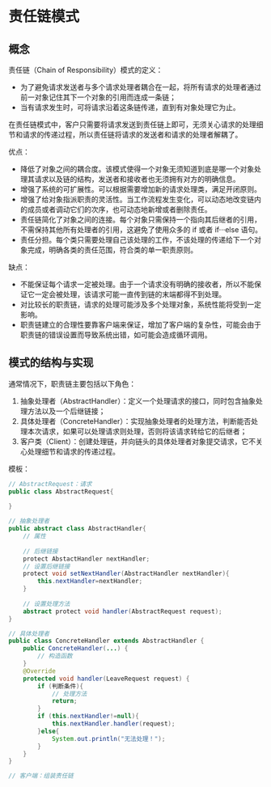 # 责任链模式

## 概念

责任链（Chain of Responsibility）模式的定义：

- 为了避免请求发送者与多个请求处理者耦合在一起，将所有请求的处理者通过前一对象记住其下一个对象的引用而连成一条链；
- 当有请求发生时，可将请求沿着这条链传递，直到有对象处理它为止。

在责任链模式中，客户只需要将请求发送到责任链上即可，无须关心请求的处理细节和请求的传递过程，所以责任链将请求的发送者和请求的处理者解耦了。

优点：

- 降低了对象之间的耦合度。该模式使得一个对象无须知道到底是哪一个对象处理其请求以及链的结构，发送者和接收者也无须拥有对方的明确信息。
- 增强了系统的可扩展性。可以根据需要增加新的请求处理类，满足开闭原则。
- 增强了给对象指派职责的灵活性。当工作流程发生变化，可以动态地改变链内的成员或者调动它们的次序，也可动态地新增或者删除责任。
- 责任链简化了对象之间的连接。每个对象只需保持一个指向其后继者的引用，不需保持其他所有处理者的引用，这避免了使用众多的 if 或者 if···else 语句。
- 责任分担。每个类只需要处理自己该处理的工作，不该处理的传递给下一个对象完成，明确各类的责任范围，符合类的单一职责原则。

缺点：

- 不能保证每个请求一定被处理。由于一个请求没有明确的接收者，所以不能保证它一定会被处理，该请求可能一直传到链的末端都得不到处理。
- 对比较长的职责链，请求的处理可能涉及多个处理对象，系统性能将受到一定影响。
- 职责链建立的合理性要靠客户端来保证，增加了客户端的复杂性，可能会由于职责链的错误设置而导致系统出错，如可能会造成循环调用。

## 模式的结构与实现

通常情况下，职责链主要包括以下角色：

1. 抽象处理者（AbstractHandler）：定义一个处理请求的接口，同时包含抽象处理方法以及一个后继链接；
2. 具体处理者（ConcreteHandler）：实现抽象处理者的处理方法，判断能否处理本次请求，如果可以处理请求则处理，否则将该请求转给它的后继者；
3. 客户类（Client）：创建处理链，并向链头的具体处理者对象提交请求，它不关心处理细节和请求的传递过程。

模板：

```java
// AbstractRequest：请求
public class AbstractRequest{
    
}

// 抽象处理者
public abstract class AbstractHandler{
    // 属性
    
    // 后继链接
    protect AbstactHandler nextHandler;
    // 设置后继链接
    protect void setNextHandler(AbstractHandler nextHandler){
        this.nextHandler=nextHandler;
    }
    
    // 设置处理方法
    abstract protect void handler(AbstractRequest request);
}

// 具体处理者
public class ConcreteHandler extends AbstractHandler {
    public ConcreteHandler(...) {
		// 构造函数
    }
    @Override
    protected void handler(LeaveRequest request) {
        if (判断条件){
            // 处理方法
            return;
        }
        if (this.nextHandler!=null){
            this.nextHandler.handler(request);
        }else{
            System.out.println("无法处理！");
        }
    }
}

// 客户端：组装责任链
```

